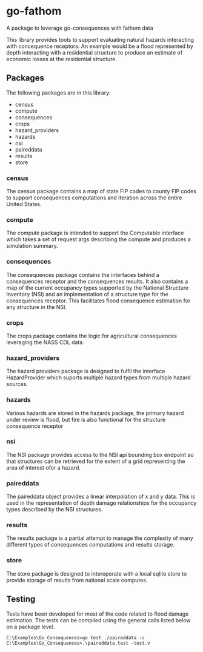 # go-fathom

A package to leverage go-consequences with fathom data

This library provides tools to support evaluating natural hazards interacting with concequence receptors. An example would be a flood represented by depth interacting with a residential structure to produce an estimate of economic losses at the residential structure.

## Packages
The following packages are in this library:
- census
- compute
- consequences
- crops
- hazard_providers
- hazards
- nsi
- paireddata
- results
- store

### census
The census package contains a map of state FIP codes to county FIP codes to support consequences computations and iteration across the entire United States.

### compute
The compute package is intended to support the Computable interface which takes a set of request args describing the compute and produces a simulation summary.

### consequences
The consequences package contains the interfaces behind a consequences receptor and the consequences results. It also contains a map of the current occupancy types supported by the National Structure Inventory (NSI) and an implementation of a structure type for the consequences receptor. This facilitates flood consequence estimation for any structure in the NSI.

### crops
The crops package contains the logic for agricultural consequences leveraging the NASS CDL data.

### hazard_providers
The hazard providers package is designed to fulfil the interface HazardProvider which suports multiple hazard types from multiple hazard sources.

### hazards
Various hazards are stored in the hazards package, the primary hazard under review is flood, but fire is also functional for the structure consequence receptor

### nsi
The NSI package provides access to the NSI api bounding box endpoint so that structures can be retrieved for the extent of a grid representing the area of interest ofor a hazard.

### paireddata
The paireddata object provides a linear interpolation of x and y data. This is used in the representation of depth damage relationships for the occupancy types described by the NSI structures. 

### results
The results package is a partial attempt to manage the complexity of many different types of consequences computations and results storage.

### store
The store package is designed to interoperate with a local sqlite store to provide storage of results from national scale computes.

## Testing
Tests have been developed for most of the code related to flood damage estimation. The tests can be compiled using the general calls listed below on a package level. 

```
C:\Examples\Go_Consequences>go test ./paireddata -c
C:\Examples\Go_Consequences>.\paireddata.test -test.v
